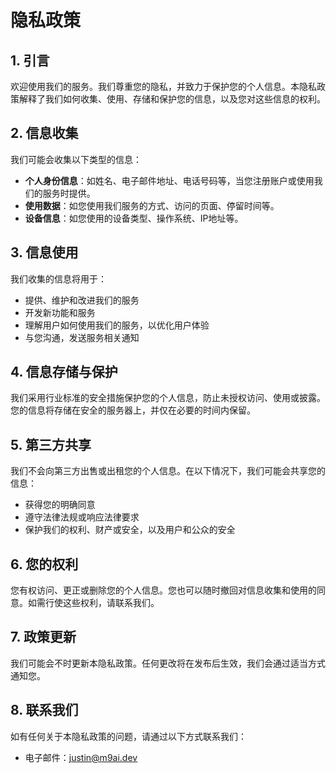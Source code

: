 # 隐私政策

## 1. 引言

欢迎使用我们的服务。我们尊重您的隐私，并致力于保护您的个人信息。本隐私政策解释了我们如何收集、使用、存储和保护您的信息，以及您对这些信息的权利。

## 2. 信息收集

我们可能会收集以下类型的信息：

- **个人身份信息**：如姓名、电子邮件地址、电话号码等，当您注册账户或使用我们的服务时提供。
- **使用数据**：如您使用我们服务的方式、访问的页面、停留时间等。
- **设备信息**：如您使用的设备类型、操作系统、IP地址等。

## 3. 信息使用

我们收集的信息将用于：

- 提供、维护和改进我们的服务
- 开发新功能和服务
- 理解用户如何使用我们的服务，以优化用户体验
- 与您沟通，发送服务相关通知

## 4. 信息存储与保护

我们采用行业标准的安全措施保护您的个人信息，防止未授权访问、使用或披露。您的信息将存储在安全的服务器上，并仅在必要的时间内保留。

## 5. 第三方共享

我们不会向第三方出售或出租您的个人信息。在以下情况下，我们可能会共享您的信息：

- 获得您的明确同意
- 遵守法律法规或响应法律要求
- 保护我们的权利、财产或安全，以及用户和公众的安全

## 6. 您的权利

您有权访问、更正或删除您的个人信息。您也可以随时撤回对信息收集和使用的同意。如需行使这些权利，请联系我们。

## 7. 政策更新

我们可能会不时更新本隐私政策。任何更改将在发布后生效，我们会通过适当方式通知您。

## 8. 联系我们

如有任何关于本隐私政策的问题，请通过以下方式联系我们：

- 电子邮件：justin@m9ai.dev
